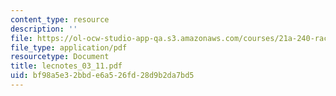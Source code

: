 ```yaml
---
content_type: resource
description: ''
file: https://ol-ocw-studio-app-qa.s3.amazonaws.com/courses/21a-240-race-and-science-spring-2004/bf98a5e32bbde6a526fd28d9b2da7bd5_lecnotes_03_11.pdf
file_type: application/pdf
resourcetype: Document
title: lecnotes_03_11.pdf
uid: bf98a5e3-2bbd-e6a5-26fd-28d9b2da7bd5
---
```

